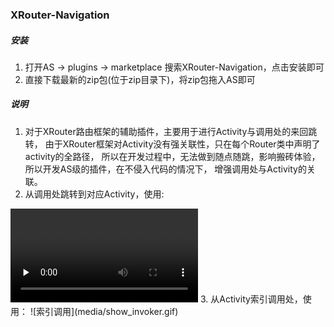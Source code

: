 ### XRouter-Navigation
##### 安装
1.  打开AS -> plugins -> marketplace 搜索XRouter-Navigation，点击安装即可
2.  直接下载最新的zip包(位于zip目录下)，将zip包拖入AS即可


##### 说明
1. 对于XRouter路由框架的辅助插件，主要用于进行Activity与调用处的来回跳转，
由于XRouter框架对Activity没有强关联性，只在每个Router类中声明了activity的全路径，
所以在开发过程中，无法做到随点随跳，影响搬砖体验，所以开发AS级的插件，在不侵入代码的情况下，
增强调用处与Activity的关联。
2. 从调用处跳转到对应Activity，使用:  
<video id="video" controls="" preload="none">
      <source id="mp4" src="https://youtu.be/8WPIngWW7zw" type="video/mp4">
</video>
3. 从Activity索引调用处，使用：
![索引调用](media/show_invoker.gif)



